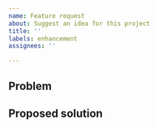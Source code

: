 ```yaml
---
name: Feature request
about: Suggest an idea for this project
title: ''
labels: enhancement
assignees: ''

---
```


<!-- Please make sure there isn't already a request for this feature, by searching for open issues with the enhancement tag -->
<!-- Remember that this plugin is about changes in combat mechanics following 1.8 -->
<!-- If your enhancement is about a combat feature that changed between 1.8 and now, please provide some evidence of such change -->

<!-- Please describe the problem you are facing, as a consequence of a lack of features rather than a bug -->
## Problem

<!-- Please enter the solution you think best for the problem -->
## Proposed solution

<!-- Please describe alternative solutions you have considered ->>
## Alternative solutions

<!-- Additional Info: Any other context / screenshots that could be relevant -->
